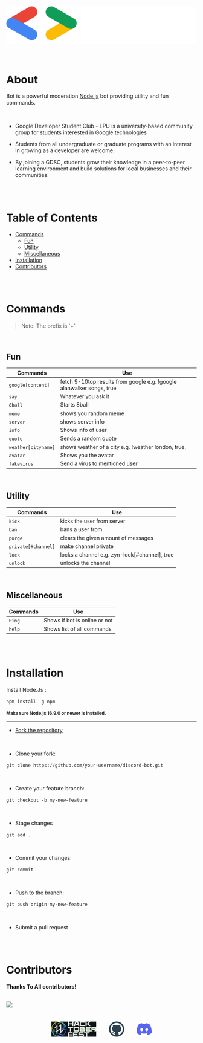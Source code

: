 <br>
<br>

<div align ="center"><a href="https://gdsc.community.dev/lovely-professional-university-jalandhar/"> <img src ="assets/discord-bot.svg" width="546"> </a></div>

<br>
<br>

# About

Bot is a powerful moderation [Node.js](https://nodejs.org) bot providing utility and fun commands.

<br>

-  Google Developer Student Club - LPU is a university-based community group for students interested in Google technologies

- Students from all undergraduate or graduate programs with an interest in growing as a developer are welcome.

- By joining a GDSC, students grow their knowledge in a peer-to-peer learning environment and build solutions for local businesses and their communities.


<br>
<br>

# Table of Contents

- [Commands](#Commands)
    - [Fun](#Fun)
    - [Utility](#Utility)
    - [Miscellaneous](#Miscellaneous)
- [Installation](#Installation)
- [Contributors](#Contributors)

<br>
<br>

# Commands
> Note: The prefix is '+'

<br>

##  Fun

| Commands | Use |
| --- | --- |
| `google[content]` | fetch 9-10top results from google e.g. !google alanwalker songs, true |
| `say` | Whatever you ask it |
| `8ball` | Starts 8ball |
| `meme` | shows you random meme |
| `server` | shows server info |
| `info` | Shows info of user |
| `quote` | Sends a random quote |
| `weather[cityname]` | shows weather of a city e.g. !weather london, true, |
| `avatar` | Shows you the avatar |
| `fakevirus` | Send a virus to mentioned user |

<br>

## Utility

| Commands | Use |
| --- | --- |
| `kick` | kicks the user from server |
| `ban` |bans a user from |server,
| `purge` | clears the given amount of messages |
| `private[#channel]` | make channel private |
| `lock` | locks a channel e.g. zyn-lock[#channel], true |
| `unlock` | unlocks the channel |

<br>

## Miscellaneous

| Commands | Use |
| --- | --- |
| `Ping` | Shows if bot is online or not |
| `help` | Shows list of all commands |

<br>
<br>

# Installation

Install Node.Js :
```
npm install -g npm
```

<small>**Make sure Node.js 16.9.0 or newer is installed.** </small>
<br>

<hr>

* [Fork the repository](https://github.com/gdsclpu/discord-bot/fork)

<br>

* Clone your fork:
``` 
git clone https://github.com/your-username/discord-bot.git 
```
<br>

* Create your feature branch: 
```
git checkout -b my-new-feature
```
<br>

* Stage changes 
```
git add .
```
<br>

* Commit your changes: 
 ```
 git commit
 ```
 
 <br>

* Push to the branch: 
```
git push origin my-new-feature
```

<br>

* Submit a pull request

<br>
<br>

# Contributors

**Thanks To All contributors!**

<br>

<a href = "https://github.com/gdsclpu/discord-bot/graphs/contributorss">
   <img src = "https://contrib.rocks/image?repo=gdsclpu/discord-bot"/>
</a>

<br>
<br>
<br>

 <div align="center">
 <a   target="_blank" href="https://hacktoberfest.com">
			<img src="assets/hacktober.svg"  height="40" ></a>&nbsp;&nbsp;&nbsp;&nbsp;&nbsp;
        <a style="margin-left: 10px;" target="_blank" href="https://github.com/gdsclpu/discord-bot">
		<img src="assets/github.svg" height="40"></a>&nbsp;&nbsp;&nbsp;&nbsp;&nbsp;
        <a style="margin-left: 10px;" target="_blank" href="https://discord.gg/wAMrcmZdRZ">
			<img src="assets/discord.svg" height="40"
            width ="40"></a>
      </div>
